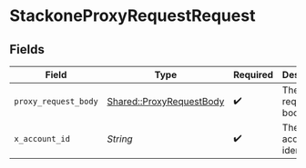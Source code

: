 # StackoneProxyRequestRequest


## Fields

| Field                                                               | Type                                                                | Required                                                            | Description                                                         |
| ------------------------------------------------------------------- | ------------------------------------------------------------------- | ------------------------------------------------------------------- | ------------------------------------------------------------------- |
| `proxy_request_body`                                                | [Shared::ProxyRequestBody](../../models/shared/proxyrequestbody.md) | :heavy_check_mark:                                                  | The request body                                                    |
| `x_account_id`                                                      | *String*                                                            | :heavy_check_mark:                                                  | The account identifier                                              |